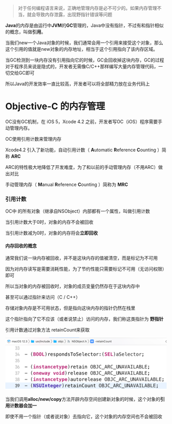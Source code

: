 >对于任何编程语言来说，正确地管理内存是必不可少的。如果内存管理不当，就会导致内存泄露，出现野指针错误等问题

**Java**的内存是由运行中**JVM**的**GC**管理的，Java中没有指针，不过有和指针相似的概念，叫做**引用**。

当我们new一个Java对象的时候，我们通常会用一个引用来接受这个对象，那么这个引用的值就是new对象的内存地址，相当于这个引用指向了该内存区域。

当GC检测到一块内存没有引用指向它的时候，GC会回收掉这块内存，GC的过程对于程序员来说是隐式的，开发者无需像C/C++那样编写大量内存管理代码，一切交给GC即可

所以Java的开发效率一直比较高，开发者可以将全部精力放在业务代码上



# Objective-C 的内存管理

OC没有GC机制，在 iOS 5，Xcode 4.2 之前，开发者写OC（iOS）程序需要手动管理内存。

OC使用引用计数来管理内存

Xcode4.2 引入了新功能，自动引用计数（ **A**utomatic **R**eference **C**ounting ）简称 **ARC**

ARC的特性极大地降低了开发难度，为了和以前的手动管理内存（不用ARC）做出对比

手动管理内存（ **M**anual **R**eference **C**ounting ）简称为 **MRC**



### 引用计数

OC中 的所有对象（继承自NSObject）内部都有一个属性，叫做引用计数

当引用计数大于0时，对象的内存不会被回收

当引用计数减为0时，对象的内存将会**立即回收**

#### 内存回收的概念

通常我们说一块内存被回收，并不是这块内存的值被清空，而是标记为不可用

因为对内存读写是需要消耗性能，为了节约性能只需要标记不可用（无访问权限）即可

所以当对象的内存被回收时，对象的成员变量仍然存在于这块内存中

甚至可以通过指针来访问（C / C++）

存储对象内存是不可用状态，但是指向这块内存的指针仍然在栈里

这个指针指向了它不应该（或者说禁止）访问的内存，我们称这类指针为 **野指针**









引用计数通过对象方法 retainCount来获取

![image](Images/image-20221013191544349.png)

当我们调用**alloc/new/copy**方法开辟内存空间创建新对象的时候，这个对象的**引用计数器会加一**

即使不用一个指针（或者说对象）去指向它，这个对象的内存空间也不会被回收